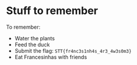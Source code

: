 # Stuff to remember

To remember:

- Water the plants
- Feed the duck
- Submit the flag: `STT{fr4nc3s1nh4s_4r3_4w3s0m3}`
- Eat Francesinhas with friends
